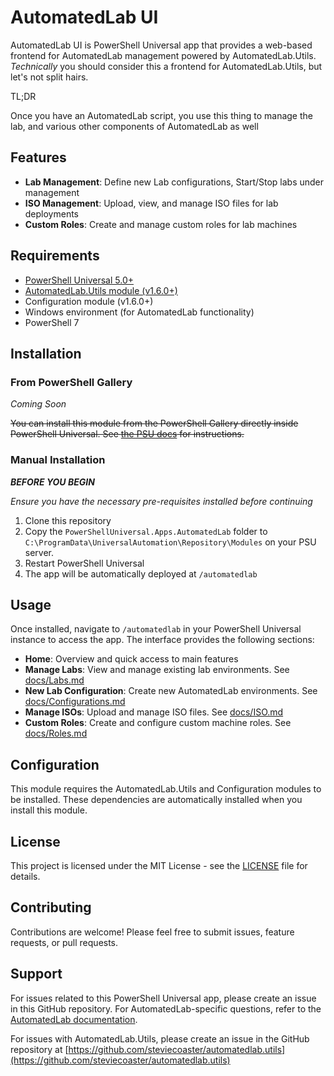 # AutomatedLab UI

AutomatedLab UI is  PowerShell Universal app that provides a web-based frontend for AutomatedLab management powered by AutomatedLab.Utils. _Technically_ you should consider this a frontend for AutomatedLab.Utils, but let's not split hairs.

TL;DR

Once you have an AutomatedLab script, you use this thing to manage the lab, and various other components of AutomatedLab as well

## Features

- **Lab Management**: Define new Lab configurations, Start/Stop labs under management
- **ISO Management**: Upload, view, and manage ISO files for lab deployments
- **Custom Roles**: Create and manage custom roles for lab machines

## Requirements

- [PowerShell Universal 5.0+](https://powershelluniversal.com)
- [AutomatedLab.Utils module (v1.6.0+)](https://github.com/steviecoaster/automatedlab.utils)
- Configuration module (v1.6.0+)
- Windows environment (for AutomatedLab functionality)
- PowerShell 7

## Installation

### From PowerShell Gallery

_Coming Soon_

~~You can install this module from the PowerShell Gallery directly inside PowerShell Universal. See [the PSU docs](https://docs.powershelluniversal.com/platform/modules#install-modules-from-the-gallery) for instructions.~~

### Manual Installation

***BEFORE YOU BEGIN***

_Ensure you have the necessary pre-requisites installed before continuing_

1. Clone this repository
2. Copy the `PowerShellUniversal.Apps.AutomatedLab` folder to `C:\ProgramData\UniversalAutomation\Repository\Modules` on your PSU server.
3. Restart PowerShell Universal
4. The app will be automatically deployed at `/automatedlab`

## Usage

Once installed, navigate to `/automatedlab` in your PowerShell Universal instance to access the app. The interface provides the following sections:

- **Home**: Overview and quick access to main features
- **Manage Labs**: View and manage existing lab environments. See [docs/Labs.md](docs/Labs.md)
- **New Lab Configuration**: Create new AutomatedLab environments. See [docs/Configurations.md](docs/Configurations.md)
- **Manage ISOs**: Upload and manage ISO files. See [docs/ISO.md](docs/ISO.md)
- **Custom Roles**: Create and configure custom machine roles. See [docs/Roles.md](docs/Roles.md)

## Configuration

This module requires the AutomatedLab.Utils and Configuration modules to be installed. These dependencies are automatically installed when you install this module.

## License

This project is licensed under the MIT License - see the [LICENSE](LICENSE) file for details.

## Contributing

Contributions are welcome! Please feel free to submit issues, feature requests, or pull requests.

## Support

For issues related to this PowerShell Universal app, please create an issue in this GitHub repository. For AutomatedLab-specific questions, refer to the [AutomatedLab documentation](https://github.com/AutomatedLab/AutomatedLab).

For issues with AutomatedLab.Utils, please create an issue in the GitHub repository at [https://github.com/steviecoaster/automatedlab.utils](https://github.com/steviecoaster/automatedlab.utils)